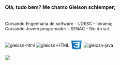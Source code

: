 
### Olá, tudo bem? Me chamo Gleison schlemper; <br/><br/>
Cursando Engenharia de software - UDESC - Ibirama;<br/>
Cursando Jovem programador - SENAC - Rio do sul.<br/> 

<div style="display: inline_block" width="100%"><br>
  <img align="center" alt="gleiosn-html" height="50" width="90" src="https://img.shields.io/badge/HTML5-E34F26?style=for-the-badge&logo=html5&logoColor=white">
 <img align="center" alt="gleiosn-HTML" height="50" width="90" src="https://img.shields.io/badge/JavaScript-F7DF1E?style=for-the-badge&logo=javascript&logoColor=black">
  <img align="center" alt="gleiosn-CSS" height="30" width="40" src="https://raw.githubusercontent.com/devicons/devicon/master/icons/css3/css3-original.svg">
  <img align="center" alt="gleiosn-java" height="30" width="40" src="https://cdn.jsdelivr.net/gh/devicons/devicon/icons/java/java-original.svg">
</div><br/> 

<div>
  <img height="180em" src="https://github-readme-stats.vercel.app/api/top-langs/?username=gleisonschlemper&layout=compact&langs_count=7&theme=while" align="center"/>
</div>
